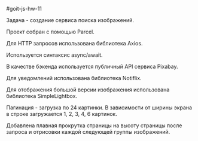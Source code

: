 #goit-js-hw-11

Задача - создание сервиса поиска изображений.

Проект собран с помощью Parcel.

Для HTTP запросов использована библиотека Axios.

Используется синтаксис async/await.

В качестве бэкенда используется публичный API сервиса Pixabay.

Для уведомлений использована библиотека Notiflix.

Для отображения большой версии изображения использована библиотека
SimpleLightbox.

Пагинация - загрузка по 24 картинки. В зависимости от ширины экрана в строке
загружается 1, 2, 3, 4, 6 картинок.

Добавлена плавная прокрутка страницы на высоту страницы после запроса и
отрисовки каждой следующей группы изображений.
